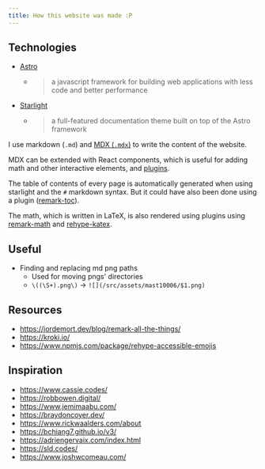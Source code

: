 ```yaml
---
title: How this website was made :P
---
```


## Technologies

- [Astro](https://astro.build/)
  - > a javascript framework for building web applications with less code and better performance
- [Starlight](https://starlight.astro.build/)
  - > a full-featured documentation theme built on top of the Astro framework

I use markdown (`.md`) and [MDX (`.mdx`)](https://mdxjs.com/docs/) to write the content of the website.

MDX can be extended with React components, which is useful for adding math and other interactive elements, and [plugins](https://docs.astro.build/en/guides/markdown-content/#markdown-plugins).

The table of contents of every page is automatically generated when using starlight and the `#` markdown syntax. But it could have also been done using a plugin ([remark-toc](https://github.com/remarkjs/remark-toc)).

The math, which is written in LaTeX, is also rendered using plugins using [remark-math](https://github.com/remarkjs/remark-math) and [rehype-katex](https://github.com/remarkjs/remark-math/tree/main/packages/rehype-katex).

## Useful

- Finding and replacing md png paths
  - Used for moving pngs' directories
  - `\((\S+).png\)` -> `![](/src/assets/mast10006/$1.png)`

## Resources
- https://jordemort.dev/blog/remark-all-the-things/
- https://kroki.io/
- https://www.npmjs.com/package/rehype-accessible-emojis

## Inspiration
- https://www.cassie.codes/
- https://robbowen.digital/
- https://www.jemimaabu.com/
- https://braydoncoyer.dev/
- https://www.rickwaalders.com/about
- https://bchiang7.github.io/v3/
- https://adriengervaix.com/index.html
- https://sld.codes/
- https://www.joshwcomeau.com/